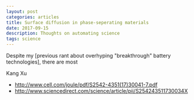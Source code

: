 ```yaml
---
layout: post
categories: articles
title: Surface diffusion in phase-seperating materials
date: 2017-09-15
description: Thoughts on automating science
tags: science
---
```


Despite my
[previous rant about overhyping "breakthrough" battery technologies],
there are most

Kang Xu
- http://www.cell.com/joule/pdf/S2542-4351(17)30041-7.pdf
- http://www.sciencedirect.com/science/article/pii/S254243511730034X
